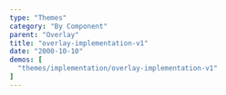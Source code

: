 ```yaml
---
type: "Themes"
category: "By Component"
parent: "Overlay"
title: "overlay-implementation-v1"
date: "2000-10-10"
demos: [
  "themes/implementation/overlay-implementation-v1"
]
---
```

